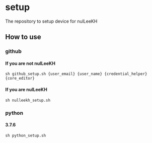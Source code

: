 # setup
The repository to setup device for nulLeeKH

## How to use

### github

#### If you are not nulLeeKH

```shell
sh github_setup.sh {user_email} {user_name} {credential_helper} {core_editor}
```

#### If you are nulLeeKH

```shell
sh nulleekh_setup.sh
```

### python

#### 3.7.6

```shell
sh python_setup.sh
```
